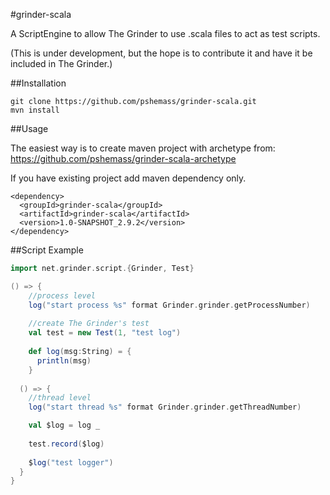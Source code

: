 #grinder-scala


A ScriptEngine to allow The Grinder to use .scala files to act as test scripts.

(This is under development, but the hope is to contribute it and have it be included in The Grinder.)

##Installation

```
git clone https://github.com/pshemass/grinder-scala.git
mvn install
```

##Usage

The easiest way is to create maven project with archetype from: https://github.com/pshemass/grinder-scala-archetype

If you have existing project add maven dependency only.
```
<dependency>
  <groupId>grinder-scala</groupId>
  <artifactId>grinder-scala</artifactId>
  <version>1.0-SNAPSHOT_2.9.2</version>
</dependency>
```

##Script Example

```scala
import net.grinder.script.{Grinder, Test}

() => {
    //process level
    log("start process %s" format Grinder.grinder.getProcessNumber)
    
    //create The Grinder's test
    val test = new Test(1, "test log")
    
    def log(msg:String) = {
      println(msg)
    }
    
  () => {
    //thread level
    log("start thread %s" format Grinder.grinder.getThreadNumber)

    val $log = log _
    
    test.record($log)
    
    $log("test logger")
  }
}
```

